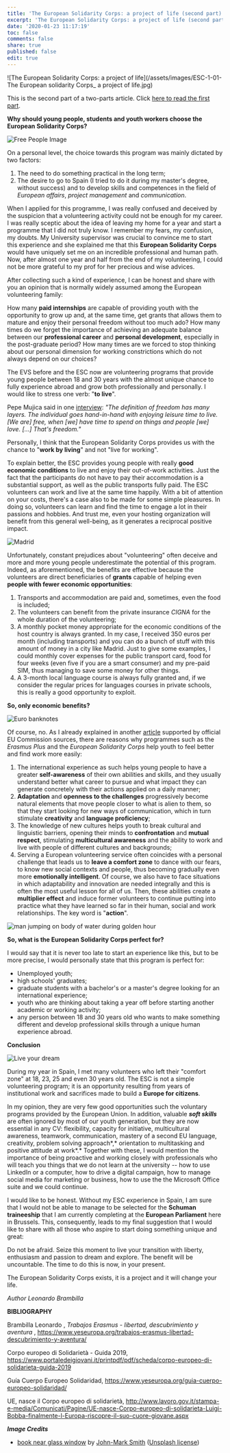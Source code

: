 ```yaml
---
title: 'The European Solidarity Corps: a project of life (second part)'
excerpt: 'The European Solidarity Corps: a project of life (second part)'
date: '2020-01-23 11:17:19'
toc: false
comments: false
share: true
published: false
edit: true
---
```

![The European Solidarity Corps: a project of life](/assets/images/ESC-1-01-The European solidarity Corps_ a project of life.jpg)

This is the second part of a two-parts article. Click [here to read the first part](/2020/01/16/the-european-solidarity-corps-a-project-of-life/).

**Why should young people, students and youth workers choose the European Solidarity Corps?**

![Free People Image](/assets/images/ESC-2-02-laurenz-kleinheider-OsC8HauR0e0-unsplash.jpg)

On a personal level, the choice towards this program was mainly dictated by two factors:

1. The need to do something practical in the long term; 
2. The desire to go to Spain (I tried to do it during my master's degree, without success) and to develop skills and competences in the field of *European affairs*, *project management* and *communication*.

When I applied for this programme, I was really confused and deceived by the suspicion that a volunteering activity could not be enough for my career. I was really sceptic about the idea of leaving my home for a year and start a programme that I did not truly know. I remember my fears, my confusion, my doubts. My University supervisor was crucial to convince me to start this experience and she explained me that this **European Solidarity Corps** would have uniquely set me on an incredible professional and human path. Now, after almost one year and half from the end of my volunteering, I could not be more grateful to my prof for her precious and wise advices.

After collecting such a kind of experience, I can be honest and share with you an opinion that is normally widely assumed among the European volunteering family:

How many **paid internships** are capable of providing youth with the opportunity to grow up and, at the same time, get grants that allows them to mature and enjoy their personal freedom without too much ado? How many times do we forget the importance of achieving an adequate balance between our **professional career** and **personal development**, especially in the post-graduate period? How many times are we forced to stop thinking about our personal dimension for working constrictions which do not always depend on our choices?

The EVS before and the ESC now are volunteering programs that provide young people between 18 and 30 years with the almost unique chance to fully experience abroad and grow both professionally and personally. I would like to stress one verb: "**to live**".

Pepe Mujica said in one [interview](https://www.youtube.com/watch?v=4qYKVhF-G5c): *"The definition of freedom has many layers. The individual goes hand-in-hand with enjoying leisure time to live. \[We are] free, when \[we] have time to spend on things and people \[we] love. \[...] That's freedom."*

Personally, I think that the European Solidarity Corps provides us with the chance to "**work by living**" and not "live for working".

To explain better, the ESC provides young people with really **good economic conditions** to live and enjoy their out-of-work activities. Just the fact that the participants do not have to pay their accommodation is a substantial support, as well as the public transports fully paid. The ESC volunteers can work and live at the same time happily. With a bit of attention on your costs, there's a case also to be made for some simple pleasures. In doing so, volunteers can learn and find the time to engage a lot in their passions and hobbies. And trust me, even your hosting organization will benefit from this general well-being, as it generates a reciprocal positive impact.

![Madrid](/assets/images/ESC-2-03-jorge-fernandez-salas-ChSZETOal-I-unsplash.jpg)

Unfortunately, constant prejudices about "volunteering" often deceive and more and more young people underestimate the potential of this program. Indeed, as aforementioned, the benefits are effective because the  volunteers are direct beneficiaries of **grants** capable of helping even **people with fewer economic opportunities**:

1. Transports and accommodation are paid and, sometimes, even the food is included; 
2. The volunteers can benefit from the private insurance *CIGNA* for the whole duration of the volunteering; 
3. A monthly pocket money appropriate for the economic conditions of the host country is always granted. In my case, I received 350 euros per month (including transports) and you can do a bunch of stuff with this amount of money in a city like Madrid. Just to give some examples, I could monthly cover expenses for the public transport card, food for four weeks (even five if you are a smart consumer) and my pre-paid SIM, thus managing to save some money for other things.
4. A 3-month local language course is always fully granted and, if we consider the regular prices for languages courses in private schools, this is really a good opportunity to exploit.

**So, only economic benefits?** 

![Euro banknotes](/assets/images/ESC-2-04-christian-dubovan-Y_x747Yshlw-unsplash.jpg)

Of course, no. As I already explained in another [article](https://www.yeseuropa.org/trabajos-erasmus-libertad-descubrimiento-y-aventura/) supported by official EU Commission sources, there are reasons why programmes such as the *Erasmus Plus* and the *European Solidarity Corps* help youth to feel better and find work more easily:

1. The international experience as such helps young people to have a greater **self-awareness** of their own abilities and skills, and they usually understand better what career to pursue and what impact they can generate concretely with their actions applied on a daily manner;
2. **Adaptation** and **openness to the challenges** progressively become natural elements that move people closer to what is alien to them, so that they start looking for new ways of communication, which in turn stimulate **creativity** and **language proficiency**;
3. The knowledge of new cultures helps youth to break cultural and linguistic barriers, opening their minds to **confrontation** and **mutual respect**, stimulating **multicultural awareness** and the ability to work and live with people of different cultures and backgrounds;
4. Serving a European volunteering service often coincides with a personal challenge that leads us to **leave a comfort zone** to dance with our fears, to know new social contexts and people, thus becoming gradually even more **emotionally intelligent**. Of course, we also have to face situations in which adaptability and innovation are needed integrally and this is often the most useful lesson for all of us. Then, these abilities create a **multiplier effect** and induce former volunteers to continue putting into practice what they have learned so far in their human, social and work relationships. The key word is "**action**".

![man jumping on body of water during golden hour](/assets/images/ESC-2-05-kid-circus-7vSlK_9gHWA-unsplash.jpg)

**So, what is the European Solidarity Corps perfect for?** 

I would say that it is never too late to start an experience like this, but to be more precise, I would personally state that this program is perfect for:

* Unemployed youth;
* high schools' graduates;
* graduate students with a bachelor's or a master's degree looking for an international experience;
* youth who are thinking about taking a year off before starting another academic or working activity;
* any person between 18 and 30 years old who wants to make something different and develop professional skills through a unique human experience abroad.

**Conclusion**

![Live your dream](/assets/images/ESC-2-06-live-your-dream-2045928_640.jpg)

During my year in Spain, I met many volunteers who left their "comfort zone" at 18, 23, 25 and even 30 years old. The ESC is not a simple volunteering program; it is an opportunity resulting from years of institutional work and sacrifices made to build a **Europe for citizens**. 

In my opinion, they are very few good opportunities such the voluntary programs provided by the European Union. In addition, valuable ***soft skills*** are often ignored by most of our youth generation, but they are now essential in any CV: flexibility, capacity for initiative, multicultural awareness, teamwork, communication, mastery of a second EU language, creativity, problem solving approach*,* orientation to multitasking and positive attitude at work*.* Together with these, I would mention the importance of being proactive and working closely with professionals who will teach you things that we do not learn at the university -- how to use LinkedIn or a computer, how to drive a digital campaign, how to manage social media for marketing or business, how to use the the Microsoft Office suite and we could continue.

I would like to be honest. Without my ESC experience in Spain, I am sure that I would not be able to manage to be selected for the **Schuman traineeship** that I am currently completing at the **European Parliament** here in Brussels. This, consequently, leads to my final suggestion that I would like to share with all those who aspire to start doing something unique and great:

Do not be afraid.  Seize this moment to live your transition with liberty, enthusiasm and passion to dream and explore. The benefit will be uncountable. The time to do this is now, in your present.

The European Solidarity Corps exists, it is a project and it will change your life.

*Author* *Leonardo Brambilla*

**BIBLIOGRAPHY**

Brambilla Leonardo , *Trabajos Erasmus - libertad, descubrimiento y aventura* , <https://www.yeseuropa.org/trabajos-erasmus-libertad-descubrimiento-y-aventura/>

Corpo europeo di Solidarietà - Guida 2019, <https://www.portaledeigiovani.it/printpdf/pdf/scheda/corpo-europeo-di-solidarieta-guida-2019>

Guía Cuerpo Europeo Solidaridad, <https://www.yeseuropa.org/guia-cuerpo-europeo-solidaridad/>

UE, nasce il Corpo europeo di solidarietà, <http://www.lavoro.gov.it/stampa-e-media/Comunicati/Pagine/UE-nasce-Corpo-europeo-di-solidarieta-Luigi-Bobba-finalmente-l-Europa-riscopre-il-suo-cuore-giovane.aspx>

***Image Credits***

* [book near glass window](https://unsplash.com/photos/F_cHIM0Kcy4) by [John-Mark Smith](https://unsplash.com/@mrrrk_smith) ([Unsplash license](https://unsplash.com/license))
